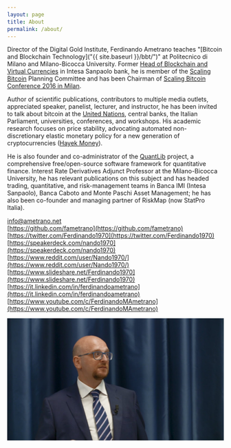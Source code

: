 ```yaml
---
layout: page
title: About
permalink: /about/
---
```


Director of the Digital Gold Institute, Ferdinando Ametrano teaches
"[Bitcoin and Blockchain Technology]("{{ site.baseurl }}/bbt/")"
at Politecnico di Milano and Milano-Bicocca University.
Former [Head of Blockchain and Virtual Currencies](https://goo.gl/QdDTuN) in Intesa Sanpaolo bank, he is member of the [Scaling Bitcoin](https://scalingbitcoin.org/) Planning Committee and has been Chairman of [Scaling Bitcoin Conference 2016 in Milan](https://milan2016.scalingbitcoin.org/). 

Author of scientific publications, contributors to multiple media outlets, appreciated speaker, panelist, lecturer, and instructor, he has been invited to talk about bitcoin at the [United Nations](https://www.youtube.com/watch?v=VbwUwioZ9F0&t=330s&index=10&list=PLrVvuryXHYTezxoQBL7Lw3svQEVd2uTzZ), central banks, the Italian Parliament, universities, conferences, and workshops. His academic research focuses on price stability, advocating automated non-discretionary elastic monetary policy for a new generation of cryptocurrencies ([Hayek Money](https://ssrn.com/abstract=2832249)).

He is also founder and co-administrator of the [QuantLib](https://www.quantlib.org) project, a comprehensive free/open-source software framework for quantitative finance. Interest Rate Derivatives Adjunct Professor at the Milano-Bicocca University, he has relevant publications on this subject and has headed trading, quantitative, and risk-management teams in Banca IMI (Intesa Sanpaolo), Banca Caboto and Monte Paschi Asset Management; he has also been co-founder and managing partner of RiskMap (now StatPro Italia).

[info@ametrano.net](mailto:info@ametrano.net)  
[https://github.com/fametrano](https://github.com/fametrano)  
[https://twitter.com/Ferdinando1970](https://twitter.com/Ferdinando1970)  
[https://speakerdeck.com/nando1970](https://speakerdeck.com/nando1970)  
[https://www.reddit.com/user/Nando1970/](https://www.reddit.com/user/Nando1970/)  
[https://www.slideshare.net/Ferdinando1970](https://www.slideshare.net/Ferdinando1970)  
[https://it.linkedin.com/in/ferdinandoametrano](https://it.linkedin.com/in/ferdinandoametrano)  
[https://www.youtube.com/c/FerdinandoMAmetrano](https://www.youtube.com/c/FerdinandoMAmetrano)

![Ferdinando M. Ametrano](images/201809AmetranoProfileRectangular.jpg)
